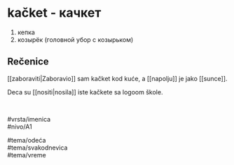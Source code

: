 # kačket - качкет

1. кепка  
2. козырёк (головной убор с козырьком)

## Rečenice

[[zaboraviti|Zaboravio]] sam kačket kod kuće, a [[napolju]] je jako [[sunce]].

Deca su [[nositi|nosila]] iste kačkete sa logoom škole.

<br>

#vrsta/imenica  
#nivo/A1  

#tema/odeća  
#tema/svakodnevica  
#tema/vreme  
